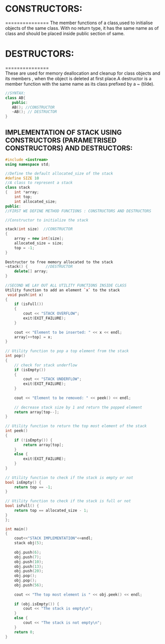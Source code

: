
# CONSTRUCTORS: 
===============
The member functions of a class,used to initialise objects of the same class. With no return type, it has the same name as of class and should be placed inside public section of same.

# DESTRUCTORS: 
===============   
These are used for memory deallocation and cleanup for class objects and its members , when the object is deleted at first place.A destructor is a member function with the same name as its class prefixed by a ~ (tilde).
```cpp
//SYNTAX:
class AB{
   public:
   AB(); //CONSTRUCTOR
   ~AB(); // DESTRUCTOR
}
```
IMPLEMENTATION OF STACK USING CONSTRUCTORS (PARAMETRISED CONSTRUCTORS) AND DESTRUCTORS: 
---------------
```c++
#include <iostream>
using namespace std;

//Define the default allocated_size of the stack
#define SIZE 10
//A class to represent a stack
class stack
{   int *array;
    int top;
    int allocated_size;
public:
//FIRST WE DEFINE METHOD FUNCTIONS : CONSTRUCTORS AND DESTRUCTORS

//Constructor to initialize the stack

stack(int size)  //CONSTRUCTOR
{
    array = new int[size];
    allocated_size = size;
    top = -1;
}
 
Destructor to free memory allocated to the stack
~stack() {        //DESTRUCTOR
    delete[] array;
}
 
//SECOND WE LAY OUT ALL UTILITY FUNCTIONS INSIDE CLASS
Utility function to add an element `x` to the stack
 void push(int x)
{
    if (isFull())
    {
        cout << "STACK OVERFLOW";
        exit(EXIT_FAILURE);
    }
 
    cout << "Element to be inserted: " << x << endl;
    array[++top] = x;
}
 
// Utility function to pop a top element from the stack
int pop()
{
    // check for stack underflow
    if (isEmpty())
    {
        cout << "STACK UNDERFLOW";
        exit(EXIT_FAILURE);
    }
 
    cout << "Element to be removed: " << peek() << endl;
 
    // decrease stack size by 1 and return the popped element
    return array[top--];
}
 
// Utility function to return the top most element of the stack
int peek()
{
    if (!isEmpty()) {
        return array[top];
    }
    else {
        exit(EXIT_FAILURE);
    }
}
 
// Utility function to check if the stack is empty or not
bool isEmpty() {
    return top == -1;               
}
 
// Utility function to check if the stack is full or not
bool isFull() {
    return top == allocated_size - 1;   
}  
};

int main()
{   
    cout<<"STACK IMPLEMENTATION"<<endl;
    stack obj(5);
 
    obj.push(6);
    obj.push(7);
    obj.push(10);
    obj.push(13);
    obj.push(20);
    obj.pop();
    obj.pop();
    obj.push(56);
 
    cout << "The top most element is " << obj.peek() << endl;
   
    if (obj.isEmpty()) {
        cout << "The stack is empty\n";
    }
    else {
        cout << "The stack is not empty\n";
    }
    return 0;
}
```









